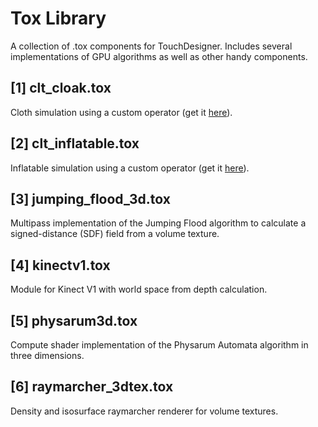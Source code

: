 # Tox Library

A collection of .tox components for TouchDesigner. Includes several implementations of GPU algorithms as well as other handy components.

## [1] clt_cloak.tox

Cloth simulation using a custom operator (get it [here](https://github.com/vininja/ClothTOP)).

## [2] clt_inflatable.tox

Inflatable simulation using a custom operator (get it [here](https://github.com/vininja/ClothTOP)).

## [3] jumping_flood_3d.tox

Multipass implementation of the Jumping Flood algorithm to calculate a signed-distance (SDF) field from a volume texture.

## [4] kinectv1.tox

Module for Kinect V1 with world space from depth calculation.

## [5] physarum3d.tox

Compute shader implementation of the Physarum Automata algorithm in three dimensions.

## [6] raymarcher_3dtex.tox

Density and isosurface raymarcher renderer for volume textures.